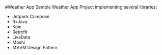 #Weather App
Sample Weather App Project implementing several libraries:

- Jetpack Compose
- RxJava
- Koin
- Retrofit
- LiveData
- Moshi
- MVVM Design Pattern
